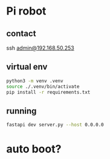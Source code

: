 # Pi robot

## contact
ssh admin@192.168.50.253

## virtual env
```sh
python3 -m venv .venv
source ./.venv/bin/activate
pip install -r requirements.txt
```

## running
```sh
fastapi dev server.py --host 0.0.0.0
```

# auto boot?
<!-- unclear start.sh -->
